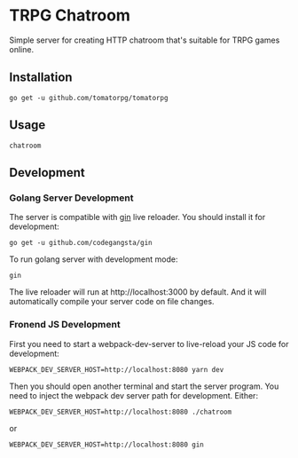 # TRPG Chatroom

Simple server for creating HTTP chatroom that's suitable for TRPG games online.

## Installation

```
go get -u github.com/tomatorpg/tomatorpg
```

## Usage

```
chatroom
```

## Development

### Golang Server Development

The server is compatible with [gin](https://github.com/codegangsta/gin) live
reloader. You should install it for development:

```
go get -u github.com/codegangsta/gin
```

To run golang server with development mode:
```
gin
```

The live reloader will run at http://localhost:3000 by default. And it will
automatically compile your server code on file changes.


### Fronend JS Development

First you need to start a webpack-dev-server to live-reload your JS code
for development:

```
WEBPACK_DEV_SERVER_HOST=http://localhost:8080 yarn dev
```

Then you should open another terminal and start the server program. You need
to inject the webpack dev server path for development. Either:
```
WEBPACK_DEV_SERVER_HOST=http://localhost:8080 ./chatroom
```

or

```
WEBPACK_DEV_SERVER_HOST=http://localhost:8080 gin
```
